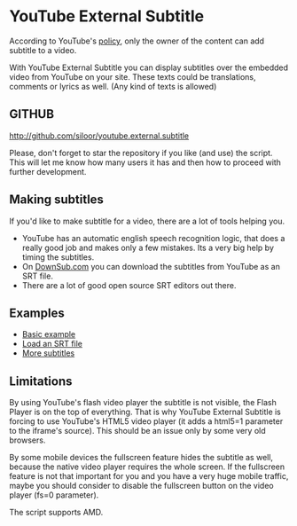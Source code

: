 # YouTube External Subtitle

According to YouTube's [policy](http://support.google.com/youtube/answer/2734796?hl=en), only the owner of the content can add subtitle to a video.

With YouTube External Subtitle you can display subtitles over the embedded video from YouTube on your site. These texts could be translations, comments or lyrics as well. (Any kind of texts is allowed)

## GITHUB

http://github.com/siloor/youtube.external.subtitle

Please, don't forget to star the repository if you like (and use) the script. This will let me know how many users it has and then how to proceed with further development.

## Making subtitles

If you'd like to make subtitle for a video, there are a lot of tools helping you.

- YouTube has an automatic english speech recognition logic, that does a really good job and makes only a few mistakes. Its a very big help by timing the subtitles.
- On [DownSub.com](http://downsub.com/) you can download the subtitles from YouTube as an SRT file.
- There are a lot of good open source SRT editors out there.

## Examples

- [Basic example](http://siloor.com/youtube.external.subtitle/examples/basic)
- [Load an SRT file](http://siloor.com/youtube.external.subtitle/examples/srt)
- [More subtitles](http://siloor.com/youtube.external.subtitle/examples/moresubtitles)

## Limitations

By using YouTube's flash video player the subtitle is not visible, the Flash Player is on the top of everything. That is why YouTube External Subtitle is forcing to use YouTube's HTML5 video player (it adds a html5=1 parameter to the iframe's source). This should be an issue only by some very old browsers.

By some mobile devices the fullscreen feature hides the subtitle as well, because the native video player requires the whole screen. If the fullscreen feature is not that important for you and you have a very huge mobile traffic, maybe you should consider to disable the fullscreen button on the video player (fs=0 parameter).

The script supports AMD.

